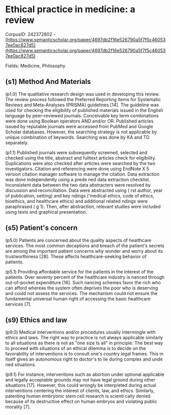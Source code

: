 # Ethical practice in medicine: a review

CorpusID: 242372802 - [https://www.semanticscholar.org/paper/4697db2f16e526790a5f7f5c460537ee0ac827d5](https://www.semanticscholar.org/paper/4697db2f16e526790a5f7f5c460537ee0ac827d5)

Fields: Medicine, Philosophy

## (s1) Method And Materials
(p1.0) The qualitative research design was used in developing this review. The review process followed the Preferred Reporting Items for Systematic Reviews and Meta-Analyses (PRISMA) guidelines [14]. The guideline was used for checking the eligibility of published materials issued in the English language by peer-reviewed journals. Conceivable key term combinations were done using Boolean operators AND and/or OR. Published articles issued by reputable journals were accessed from PubMed and Google Scholar databases. However, the searching strategy is not applicable by unique combination of keywords. Searching was done by KA and TD separately.

(p1.1) Published journals were subsequently screened, selected and checked using the title, abstract and fulltext articles check for eligibility. Duplications were also checked after articles were searched by the two investigators. Citation and referencing were done using EndNote X 5 version citation manager software to manage the citation. Data extraction was done independently using a prede ned data extraction checklist. Inconsistent data between the two data abstracters were resolved by discussion and reconciliation. Data were abstracted using ( rst author, year of publication, setting) and key ndings ('medical ethics, code of ethics, bioethics, and healthcare ethics) and additional related ndings were paraphrased ( g 1). Then, after abstraction, relevant studies were included using texts and graphical presentation.
## (s5) Patient's concern
(p5.0) Patients are concerned about the quality aspects of healthcare services. The most common deceptions and breach of the patient's secrets are among the important patient concerns why wonder and worry about its trustworthiness [28]. These affects healthcare-seeking behavior of patients.

(p5.1) Providing affordable service for the patients in the interest of the patients. Over seventy percent of the healthcare industry is nanced through out-of-pocket expenditure [16]. Such nancing schemes favor the rich who can afford whereas the system often deprives the poor who is deserving and could not assess the services. The mechanism could not ensure the fundamental universal human right of accessing the basic healthcare services [7].
## (s9) Ethics and law
(p9.0) Medical interventions and/or procedures usually intermingle with ethics and laws. The right way to practice is not always applicable similarly to all situations as there is not as "one size ts all" in principle. The best way to proceed with situations of an ethical dilemma is to decide on the favorability of interventions is to consult one's country legal frames. This in itself gives an autonomous right to doctor's to lie during complex and unde ned situations.

(p9.1) For instance, interventions such as abortion under optional applicable and legally acceptable grounds may not have legal ground during other situations [17]. However, this could wrongly be interpreted during actual interventions centering the interest of clients, law, and ethics. Similarly, patenting human embryonic stem cell research is scienti cally denied because of its destructive effect on human embryos and violating public morality [7].
